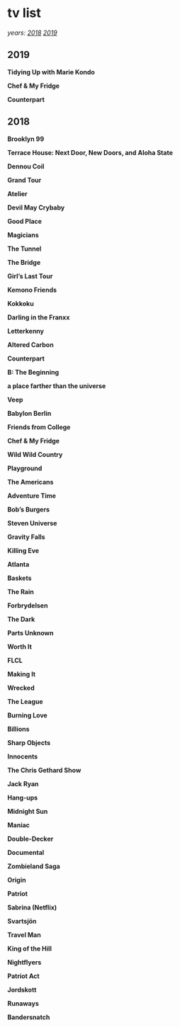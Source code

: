 # tv list
_years: [2018](#2018) [2019](#2019)_

## 2019 <a name="2019"></a>

**Tidying Up with Marie Kondo**

**Chef & My Fridge**

**Counterpart**

## 2018 <a name="2018"></a>

**Brooklyn 99**

**Terrace House: Next Door, New Doors, and Aloha State**

**Dennou Coil**

**Grand Tour**

**Atelier**

**Devil May Crybaby**

**Good Place**

**Magicians**

**The Tunnel**

**The Bridge**

**Girl’s Last Tour**

**Kemono Friends**

**Kokkoku**

**Darling in the Franxx**

**Letterkenny**

**Altered Carbon**

**Counterpart**

**B: The Beginning**

**a place farther than the universe**

**Veep**

**Babylon Berlin**

**Friends from College**

**Chef & My Fridge**

**Wild Wild Country**

**Playground**

**The Americans**

**Adventure Time**

**Bob’s Burgers**

**Steven Universe**

**Gravity Falls**

**Killing Eve**

**Atlanta**

**Baskets**

**The Rain**

**Forbrydelsen**

**The Dark**

**Parts Unknown**

**Worth It**

**FLCL**

**Making It**

**Wrecked**

**The League**

**Burning Love**

**Billions**

**Sharp Objects**

**Innocents**

**The Chris Gethard Show**

**Jack Ryan**

**Hang-ups**

**Midnight Sun**

**Maniac**

**Double-Decker**

**Documental**

**Zombieland Saga**

**Origin**

**Patriot**

**Sabrina (Netflix)**

**Svartsjön**

**Travel Man**

**King of the Hill**

**Nightflyers**

**Patriot Act**

**Jordskott**

**Runaways**

**Bandersnatch**